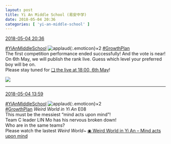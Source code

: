 ```yaml
---
layout: post
title: Yi An Middle School (易安中学)
date: 2018-05-04 20:36
categories: [ 'yi-an-middle-school' ]
---
```


<div class="weibo-info">
  <a href="https://weibo.com/6074218720/Gf7V5p7WI">2018-05-04 20:36</a>
</div>

[#YiAnMiddleSchool](https://weibo.com/p/100808e5c67e0668537d4caddefd946dcff208/super_index) ![applaud](https://img.t.sinajs.cn/t4/appstyle/expression/ext/normal/6e/2018new_guzhang_org.png){:.emoticon}×2 [#GrowthPlan](https://weibo.com/p/100808fe7264e4339c41df171df3260846e152)  
The first competition performance ended successfully! And the vote is near!  
On 6th May, we will publish the rank live. Guess which level your preferred boy will be on.  
Please stay tuned for [❏ the live at 18:00, 6th May](http://t.cn/Ruu8GtE)!

<!-- more -->

<a href="//wx4.sinaimg.cn/mw690/006D4NLGgy1fqzl5m6aapj30cz0o0x09.jpg">
  <img class="weibo-pic-preview" src="//wx4.sinaimg.cn/orj360/006D4NLGgy1fqzl5m6aapj30cz0o0x09.jpg" />
</a>

---

<div class="weibo-info">
  <a href="https://weibo.com/6074218720/Gf5kl4bD4">2018-05-04 13:59</a>
</div>

[#YiAnMiddleSchool](https://weibo.com/p/100808e5c67e0668537d4caddefd946dcff208/super_index) ![applaud](https://img.t.sinajs.cn/t4/appstyle/expression/ext/normal/6e/2018new_guzhang_org.png){:.emoticon}×2  
[#GrowthPlan](https://weibo.com/p/100808fe7264e4339c41df171df3260846e152) *Weird World in Yi An* E08  
This must be the messiest “mind acts upon mind”!  
Team C leader LIN Mo has his nervous broken down!  
Who are in the same teams?  
Please watch the lastest *Weird World*~ [◉ Weird World in Yi An – Mind acts upon mind](https://www.mgtv.com/b/323708/4373784.html)

